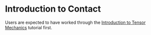 # Introduction to Contact

Users are expected to have worked through the [Introduction to Tensor Mechanics](tensor_mechanics/tutorials/introduction/index.md) tutorial first.
